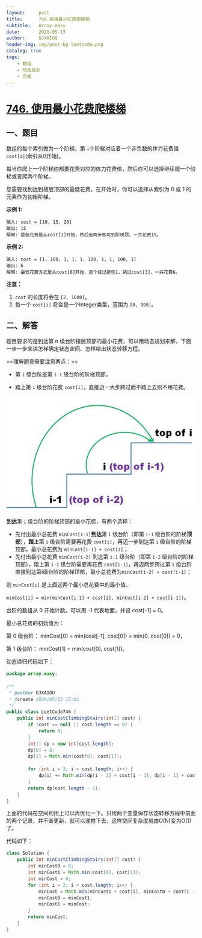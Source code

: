 ```yaml
---
layout:     post
title:      746.使用最小花费爬楼梯
subtitle:   Array.easy
date:       2020-05-13
author:     GJXAIOU
header-img: img/post-bg-leetcode.png
catalog: true
tags:
    - 数组
	- 动态规划
	- 完成 
---
```


# [746. 使用最小花费爬楼梯](https://leetcode-cn.com/problems/min-cost-climbing-stairs/)

## 一、题目

数组的每个索引做为一个阶梯，第 `i`个阶梯对应着一个非负数的体力花费值 `cost[i]`(索引从0开始)。

每当你爬上一个阶梯你都要花费对应的体力花费值，然后你可以选择继续爬一个阶梯或者爬两个阶梯。

您需要找到达到楼层顶部的最低花费。在开始时，你可以选择从索引为 0 或 1 的元素作为初始阶梯。

**示例 1:**

```
输入: cost = [10, 15, 20]
输出: 15
解释: 最低花费是从cost[1]开始，然后走两步即可到阶梯顶，一共花费15。
```

 **示例 2:**

```
输入: cost = [1, 100, 1, 1, 1, 100, 1, 1, 100, 1]
输出: 6
解释: 最低花费方式是从cost[0]开始，逐个经过那些1，跳过cost[3]，一共花费6。
```

**注意：**

1. `cost` 的长度将会在 `[2, 1000]`。
2. 每一个 `cost[i]` 将会是一个Integer类型，范围为 `[0, 999]`。

## 二、解答

题目要求的是到达第 n 级台阶楼层顶部的最小花费，可以用动态规划来解，下面一步一步来讲怎样确定状态空间、怎样给出状态转移方程。

==理解题意需要注意两点：==

- 第 `i` 级台阶是第 `i-1` 级台阶的阶梯顶部。

- 踏上第 `i` 级台阶花费 `cost[i]`，直接迈一大步跨过而不踏上去则不用花费。

![image-20200513151740976](746.%E4%BD%BF%E7%94%A8%E6%9C%80%E5%B0%8F%E5%8C%96%E8%8A%B1%E8%B4%B9%E7%88%AC%E6%A5%BC%E6%A2%AF.resource/image-20200513151740976.png)

**到达**第 `i` 级台阶的阶梯顶部的最小花费，有两个选择：

- 先付出最小总花费 `minCost[i-1]`**到达**第 `i` 级台阶（即第 `i-1` 级台阶的阶梯**顶部**），**踏上**第 `i` 级台阶需要再花费 `cost[i]`，再迈一步到达第 `i` 级台阶的阶梯顶部，最小总花费为 `minCost[i-1] + cost[i]`；
- 先付出最小总花费 `minCost[i-2]` 到达第 `i-1` 级台阶（即第 `i-2` 级台阶的阶梯顶部），踏上第 `i-1` 级台阶需要再花费 `cost[i-1]`，再迈两步跨过第 `i` 级台阶直接到达第i级台阶的阶梯顶部，最小总花费为`minCost[i-2] + cost[i-1]`；

则 `minCost[i]` 是上面这两个最小总花费中的最小值。

`minCost[i] = min(minCost[i-1] + cost[i], minCost[i-2] + cost[i-1])`。

台阶的数组从 0 开始计数。可以用 -1 代表地面，并设 cost[-1] = 0。

最小总花费的初始值为：

第 0 级台阶： minCost[0] = min(cost[-1], cost[0]) = min(0, cost[0]) = 0，

第 1 级台阶： minCost[1] = min(cost[0], cost[1])。

动态递归代码如下：

```java
package array.easy;

/**
 * @author GJXAIOU
 * @create 2020/05/13 15:02
 */
public class LeetCode746 {
    public int minCostClimbingStairs(int[] cost) {
        if (cost == null || cost.length == 0) {
            return 0;
        }
        int[] dp = new int[cost.length];
        dp[0] = 0;
        dp[1] = Math.min(cost[0], cost[1]);

        for (int i = 2; i < cost.length; i++) {
            dp[i] += Math.min(dp[i - 2] + cost[i - 1], dp[i - 1] + cost[i]);
        }
        return dp[cost.length - 1];
    }
}

```

上面的代码在空间利用上可以再优化一下。只用两个变量保存状态转移方程中前面的两个记录，并不断更新，就可以递推下去，这样空间复杂度就由O(N)变为O(1)了。

代码如下：

```java
class Solution {
    public int minCostClimbingStairs(int[] cost) {
        int minCost0 = 0;
        int minCost1 = Math.min(cost[0], cost[1]);
        int minCost = 0;
        for (int i = 2; i < cost.length; i++) {
            minCost = Math.min(minCost1 + cost[i], minCost0 + cost[i - 1]);
            minCost0 = minCost1;
            minCost1 = minCost;
        }
        return minCost;
    }
}
```

